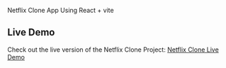 Netflix Clone App Using React + vite

## Live Demo
Check out the live version of the Netflix Clone Project: [Netflix Clone Live Demo](https://netflix-clone-ruddy-zeta.vercel.app/)
